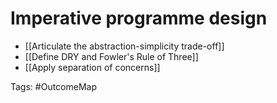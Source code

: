 # Imperative programme design

- [[Articulate the abstraction-simplicity trade-off]]
- [[Define DRY and Fowler's Rule of Three]]
- [[Apply separation of concerns]]

Tags: #OutcomeMap 